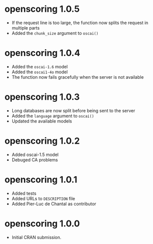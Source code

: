 # openscoring 1.0.5

* If the request line is too large, the function now splits the request in multiple parts
* Added the `chunk_size` argument to `oscai()`

# openscoring 1.0.4

* Added the `oscai-1.6` model
* Added the `oscai1-4o` model
* The function now fails gracefully when the server is not available

# openscoring 1.0.3

* Long databases are now split before being sent to the server
* Added the `language` argument to `oscai()`
* Updated the available models

# openscoring 1.0.2

* Added oscai-1.5 model
* Debuged CA problems

# openscoring 1.0.1

* Added tests
* Added URLs to `DESCRIPTION` file
* Added Pier-Luc de Chantal as contributor

# openscoring 1.0.0

* Initial CRAN submission.
